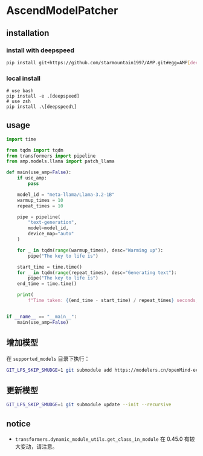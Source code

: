 # AscendModelPatcher

## installation

### install with deepspeed
```bash
pip install git+https://github.com/starmountain1997/AMP.git#egg=AMP[deepspeed]
```

### local install

```shell
# use bash
pip install -e .[deepspeed]
# use zsh
pip install .\[deepspeed\]
```


## usage

```python
import time

from tqdm import tqdm
from transformers import pipeline
from amp.models.llama import patch_llama

def main(use_amp=False):
    if use_amp:
        pass

    model_id = "meta-llama/Llama-3.2-1B"
    warmup_times = 10
    repeat_times = 10

    pipe = pipeline(
        "text-generation",
        model=model_id,
        device_map="auto"
    )

    for _ in tqdm(range(warmup_times), desc="Warming up"):
        pipe("The key to life is")

    start_time = time.time()
    for _ in tqdm(range(repeat_times), desc="Generating text"):
        pipe("The key to life is")
    end_time = time.time()

    print(
        f"Time taken: {(end_time - start_time) / repeat_times} seconds, use_amp: {use_amp}")


if __name__ == "__main__":
    main(use_amp=False)
```

## 增加模型

在 `supported_models` 目录下执行：

```bash
GIT_LFS_SKIP_SMUDGE=1 git submodule add https://modelers.cn/openMind-ecosystem/Yi-6B.git
```

## 更新模型

```bash
GIT_LFS_SKIP_SMUDGE=1 git submodule update --init --recursive
```

## notice
- `transformers.dynamic_module_utils.get_class_in_module` 在 0.45.0 有较大变动，请注意。